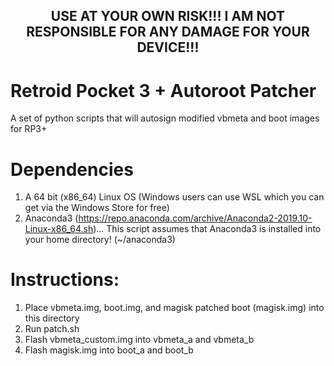 ## <center>USE AT YOUR OWN RISK!!! I AM NOT RESPONSIBLE FOR ANY DAMAGE FOR YOUR DEVICE!!!</center>

# Retroid Pocket 3 + Autoroot Patcher
A set of python scripts that will autosign modified vbmeta and boot images for RP3+  

# Dependencies
 1. A 64 bit (x86_64) Linux OS (Windows users can use WSL which you can get via the Windows Store for free)
 2. Anaconda3 (https://repo.anaconda.com/archive/Anaconda2-2019.10-Linux-x86_64.sh)... This script assumes that Anaconda3 is installed into your home directory! (~/anaconda3)

# Instructions:
1. Place vbmeta.img, boot.img, and magisk patched boot (magisk.img) into this directory
2. Run patch.sh
3. Flash vbmeta_custom.img into vbmeta_a and vbmeta_b
4. Flash magisk.img into boot_a and boot_b
